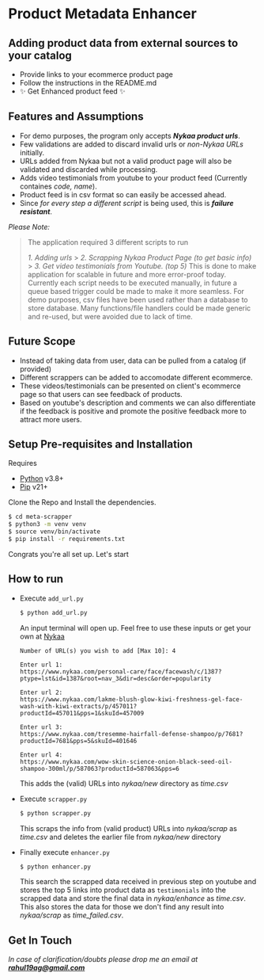# Product Metadata Enhancer

## Adding product data from external sources to your catalog

- Provide links to your ecommerce product page
- Follow the instructions in the README.md
- ✨ Get Enhanced product feed ✨

## Features and Assumptions

- For demo purposes, the program only accepts **_Nykaa product urls_**.
- Few validations are added to discard invalid urls or _non-Nykaa URLs_ initially.
- URLs added from Nykaa but not a valid product page will also be validated and discarded while processing.
- Adds video testimonials from youtube to your product feed (Currently containes _code, name_).
- Product feed is in csv format so can easily be accessed ahead.
- Since _for every step a different script_ is being used, this is **_failure resistant_**.

_Please Note:_

> The application required 3 different scripts to run
>
> _1. Adding urls_ > _2. Scrapping Nykaa Product Page (to get basic info)_ > _3. Get video testimonials from Youtube. (top 5)_
> This is done to make application for scalable in future and more error-proof today.
> Currently each script needs to be executed manually, in future a queue based trigger could be made to make it more seamless.
> For demo purposes, csv files have been used rather than a database to store database.
> Many functions/file handlers could be made generic and re-used, but were avoided due to lack of time.

## Future Scope

- Instead of taking data from user, data can be pulled from a catalog (if provided)
- Different scrappers can be added to accomodate different ecommerce.
- These videos/testimonials can be presented on client's ecommerce page so that users can see feedback of products.
- Based on youtube's description and comments we can also differentiate if the feedback is positive and promote the positive feedback more to attract more users.

## Setup Pre-requisites and Installation

Requires

- [Python](https://www.python.org/) v3.8+
- [Pip](https://pip.pypa.io) v21+

Clone the Repo and Install the dependencies.

```sh
$ cd meta-scrapper
$ python3 -m venv venv
$ source venv/bin/activate
$ pip install -r requirements.txt
```

Congrats you're all set up. Let's start

## How to run

- Execute `add_url.py`

  ```sh
  $ python add_url.py
  ```

  An input terminal will open up. Feel free to use these inputs or get your own at [Nykaa](https://nykaa.com)

  ```
  Number of URL(s) you wish to add [Max 10]: 4

  Enter url 1:
  https://www.nykaa.com/personal-care/face/facewash/c/1387?ptype=lst&id=1387&root=nav_3&dir=desc&order=popularity

  Enter url 2:
  https://www.nykaa.com/lakme-blush-glow-kiwi-freshness-gel-face-wash-with-kiwi-extracts/p/457011?productId=457011&pps=1&skuId=457009

  Enter url 3:
  https://www.nykaa.com/tresemme-hairfall-defense-shampoo/p/7681?productId=7681&pps=5&skuId=401646

  Enter url 4:
  https://www.nykaa.com/wow-skin-science-onion-black-seed-oil-shampoo-300ml/p/587063?productId=587063&pps=6
  ```

  This adds the (valid) URLs into _nykaa/new_ directory as _time.csv_

- Execute `scrapper.py`

  ```sh
  $ python scrapper.py
  ```

  This scraps the info from (valid product) URLs into _nykaa/scrap_ as _time.csv_ and deletes the earlier file from _nykaa/new_ directory

- Finally execute `enhancer.py`

  ```sh
  $ python enhancer.py
  ```

  This search the scrapped data received in previous step on youtube and stores the top 5 links into product data as `testimonials` into the scrapped data and store the final data in _nykaa/enhance_ as _time.csv_. This also stores the data for those we don't find any result into _nykaa/scrap_ as _time_failed.csv_.

## Get In Touch

_In case of clarification/doubts please drop me an email at **rahul19ag@gmail.com**_
